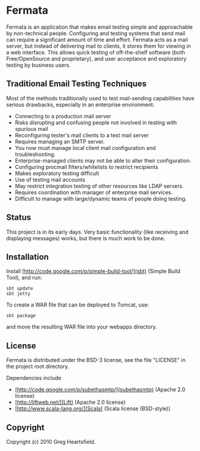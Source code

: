 Fermata
=======

Fermata is an application that makes email testing simple and approachable by non-technical people.  Configuring and testing systems that send mail can require a significant amount of time and effort.  Fermata acts as a mail server, but instead of delivering mail to clients, it stores them for viewing in a web interface.  This allows quick testing of off-the-shelf software (both Free/OpenSource and proprietary), and user acceptance and exploratory testing by business users.

Traditional Email Testing Techniques
------------------------------------

Most of the methods traditionally used to test mail-sending capabilities have serious drawbacks, especially in an enterprise environment:

* Connecting to a production mail server
 * Risks disrupting and confusing people not involved in testing with spurious mail
* Reconfiguring tester's mail clients to a test mail server
 * Requires managing an SMTP server.
 * You now must manage local client mail configuration and troubleshooting.
 * Enterprise-managed clients may not be able to alter their configuration.
* Configuring procmail filters/whitelists to restrict recipients
 * Makes exploratory testing difficult
* Use of testing mail accounts
 * May restrict integration testing of other resources like LDAP servers.
 * Requires coordination with manager of enterprise mail services.
 * Difficult to manage with large/dynamic teams of people doing testing.

Status
------

This project is in its early days.  Very basic functionality (like receiving and displaying messages) works, but there is much work to be done.

Installation
------------

Install [http://code.google.com/p/simple-build-tool/](sbt) (Simple Build Tool), and run:

    sbt update
    sbt jetty

To create a WAR file that can be deployed to Tomcat, use:

    sbt package

and move the resulting WAR file into your webapps directory.

License
-------

Fermata is distributed under the BSD-3 license, see the file "LICENSE" in the project root directory.

Dependencies include
 * [http://code.google.com/p/subethasmtp/](subethasmtp) (Apache 2.0 license)
 * [http://liftweb.net/](Lift) (Apache 2.0 license)
 * [http://www.scala-lang.org/](Scala) (Scala license (BSD-style))

Copyright
---------

Copyright (c) 2010 Greg Heartsfield.



